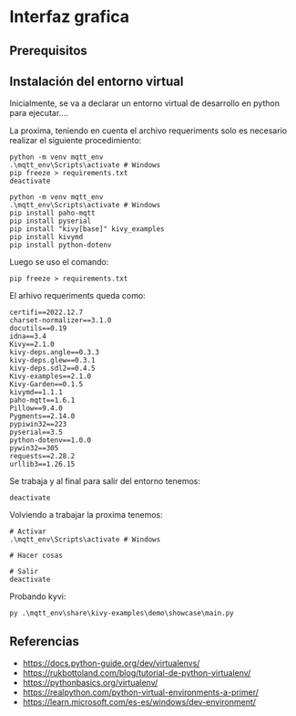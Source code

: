 # Interfaz grafica


## Prerequisitos

## Instalación del entorno virtual

Inicialmente, se va a declarar un entorno virtual de desarrollo en python para ejecutar....


La proxima, teniendo en cuenta el archivo requeriments solo es necesario realizar el siguiente procedimiento:

```
python -m venv mqtt_env
.\mqtt_env\Scripts\activate # Windows
pip freeze > requirements.txt
deactivate
```

```
python -m venv mqtt_env
.\mqtt_env\Scripts\activate # Windows
pip install paho-mqtt
pip install pyserial
pip install "kivy[base]" kivy_examples
pip install kivymd
pip install python-dotenv
```



Luego se uso el comando:

```
pip freeze > requirements.txt
```

El arhivo requeriments queda como:

```
certifi==2022.12.7
charset-normalizer==3.1.0
docutils==0.19
idna==3.4
Kivy==2.1.0
kivy-deps.angle==0.3.3
kivy-deps.glew==0.3.1
kivy-deps.sdl2==0.4.5
Kivy-examples==2.1.0
Kivy-Garden==0.1.5
kivymd==1.1.1
paho-mqtt==1.6.1
Pillow==9.4.0
Pygments==2.14.0
pypiwin32==223
pyserial==3.5
python-dotenv==1.0.0
pywin32==305
requests==2.28.2
urllib3==1.26.15
```

Se trabaja y al final para salir del entorno tenemos:

```
deactivate
```

Volviendo a trabajar la proxima tenemos:

```
# Activar
.\mqtt_env\Scripts\activate # Windows

# Hacer cosas

# Salir
deactivate
```

Probando kyvi:

```
py .\mqtt_env\share\kivy-examples\demo\showcase\main.py
```



## Referencias

* https://docs.python-guide.org/dev/virtualenvs/
* https://rukbottoland.com/blog/tutorial-de-python-virtualenv/
* https://pythonbasics.org/virtualenv/
* https://realpython.com/python-virtual-environments-a-primer/
* https://learn.microsoft.com/es-es/windows/dev-environment/



